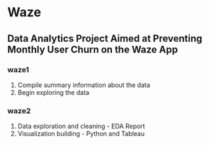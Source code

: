 # Waze

## Data Analytics Project Aimed at Preventing Monthly User Churn on the Waze App

### waze1
1. Compile summary information about the data
2. Begin exploring the data

### waze2
1. Data exploration and cleaning - EDA Report
2. Visualization building - Python and Tableau
